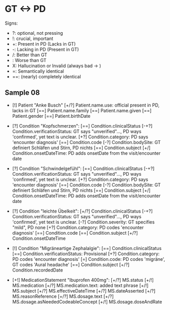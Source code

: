 # GT <-> PD

Signs:
- ?: optional, not pressing
- !: crucial, important
- +: Present in PD (Lacks in GT)
- -: Lacking in PD (Present in GT)
- /: Better than GT
- \: Worse than GT
- X: Hallucination or Invalid (always bad -> \)
- =: Semantically identical
- ==: (nearly) completely identical

## Sample 08
* [!] Patient "Anke Busch"
    [+/?] Patient.name.use: official present in PD, lacks in GT
    [==] Patient.name.family
    [==] Patient.name.given
    [==] Patient.gender
    [==] Patient.birthDate

* [?] Condition "Kopfschmerzen":
    [==] Condition.clinicalStatus
    [-+?] Condition.verificationStatus: GT says "unverified"..., PD ways 'confirmed', yet text is unclear.
    [+?] Condition.category: PD says 'encounter diagnosis'
    [==] Condition.code
    [-\?] Condition.bodySite: GT definiert Schläfen und Stirn, PD nichts
    [==] Condition.subject
    [+/] Condition.onsetDateTime: PD adds onsetDate from the visit/encounter date

* [?] Condition "Schwindelgefühl":
    [==] Condition.clinicalStatus
    [-+?] Condition.verificationStatus: GT says "unverified"..., PD ways 'confirmed', yet text is unclear.
    [+?] Condition.category: PD says 'encounter diagnosis'
    [==] Condition.code
    [-\?] Condition.bodySite: GT definiert Schläfen und Stirn, PD nichts
    [==] Condition.subject
    [+/] Condition.onsetDateTime: PD adds onsetDate from the visit/encounter date

* [?] Condition "leichte Übelkeit":
    [+/?] Condition.clinicalStatus
    [-+?] Condition.verificationStatus: GT says "unverified"..., PD ways 'confirmed', yet text is unclear.
    [-\?] Condition.severity: GT specifies "mild", PD none
    [+?] Condition.category: PD codes 'encounter diagnosis'
    [==] Condition.code
    [==] Condition.subject
    [+/?] Condition.onsetDateTime

* [!] Condition "Migräneartige Zephalalgie":
    [==] Condition.clinicalStatus
    [==] Condition.verificationStatus: Provisional
    [+?] Condition.category: PD codes 'encounter diagnosis'
    [=] Condition.code: PD codes 'migräne', GT codes 'Aural headache'
    [==] Condition.subject
    [+/?] Condition.recordedDate

* [+!] MedicationStatement "Ibuprofen 400mg":
    [+/?] MS.status
    [+/!] MS.medication
    [+/?] MS.medication.text: added text phrase
    [+/!] MS.subject
    [+/?] MS.effectiveDateTime
    [+/?] MS.dateAsserted
    [+/?] MS.reasonReference
    [+/?] MS.dosage.text
    [+/?] MS.dosage.asNeededCodeableConcept
    [+/!] MS.dosage.doseAndRate

